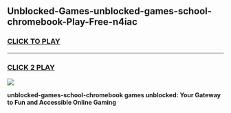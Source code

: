 
## Unblocked-Games-unblocked-games-school-chromebook-Play-Free-n4iac
<h3>
<a href="https://premium76.site?title=unblocked-games-school-chromebook&ref=23A">CLICK TO PLAY</a></h3>
<hr>

<h3>
<a href="https://premium76.site?title=unblocked-games-school-chromebook&ref=23A">CLICK 2 PLAY</a>
  
</h3>

<a href="https://premium76.site?title=unblocked-games-school-chromebook&ref=23A"><img src="https://clearcache.store/games.png"></a>


**unblocked-games-school-chromebook games unblocked: Your Gateway to Fun and Accessible Online Gaming**
